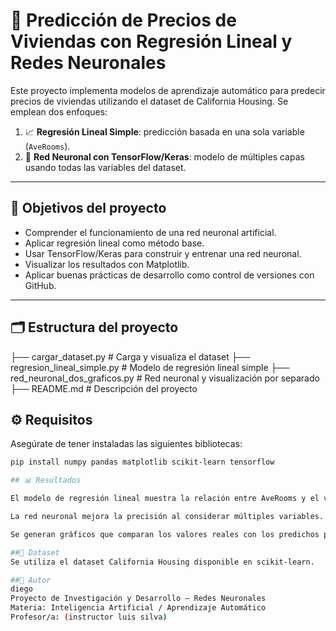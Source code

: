 # 🧠 Predicción de Precios de Viviendas con Regresión Lineal y Redes Neuronales

Este proyecto implementa modelos de aprendizaje automático para predecir precios de viviendas utilizando el dataset de California Housing. Se emplean dos enfoques:

1. 📈 **Regresión Lineal Simple**: predicción basada en una sola variable (`AveRooms`).
2. 🤖 **Red Neuronal con TensorFlow/Keras**: modelo de múltiples capas usando todas las variables del dataset.

---

## 📌 Objetivos del proyecto

- Comprender el funcionamiento de una red neuronal artificial.
- Aplicar regresión lineal como método base.
- Usar TensorFlow/Keras para construir y entrenar una red neuronal.
- Visualizar los resultados con Matplotlib.
- Aplicar buenas prácticas de desarrollo como control de versiones con GitHub.

---

## 🗂️ Estructura del proyecto

├── cargar_dataset.py # Carga y visualiza el dataset
├── regresion_lineal_simple.py # Modelo de regresión lineal simple
├── red_neuronal_dos_graficos.py # Red neuronal y visualización por separado
├── README.md # Descripción del proyecto

## ⚙️ Requisitos

Asegúrate de tener instaladas las siguientes bibliotecas:

```bash
pip install numpy pandas matplotlib scikit-learn tensorflow

## 📊 Resultados

El modelo de regresión lineal muestra la relación entre AveRooms y el valor medio de vivienda.

La red neuronal mejora la precisión al considerar múltiples variables.

Se generan gráficos que comparan los valores reales con los predichos por ambos modelos.

##📁 Dataset
Se utiliza el dataset California Housing disponible en scikit-learn.

##🔧 Autor
diego
Proyecto de Investigación y Desarrollo – Redes Neuronales
Materia: Inteligencia Artificial / Aprendizaje Automático
Profesor/a: (instructor luis silva)